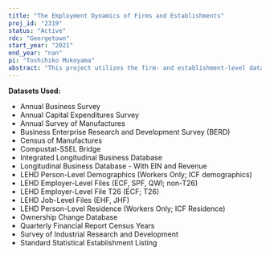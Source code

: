 ```yaml
---
title: "The Employment Dynamics of Firms and Establishments"
proj_id: "2319"
status: "Active"
rdc: "Georgetown"
start_year: "2021"
end_year: "nan"
pi: "Toshihiko Mukoyama"
abstract: "This project utilizes the firm- and establishment-level data at the U.S. Census Bureau to advance our understanding of employment dynamics in U.S. firms and establishments.  We analyze how firms and establishment grow, and how the patterns of growth have changed over time and over different phases of the business cycle.  We first document facts on firm growth, paying special attention to two different margins: increasing the average establishment size (the intensive margin) and increasing the number of establishment for a given firm (the extensive margin).  After establishing basic facts, we plan to construct and estimate models of firm dynamics to gain insight on the mechanics of employment dynamics in firm level, and analyze the macroeconomic implications."
---
```


**Datasets Used:**

  - Annual Business Survey 
  - Annual Capital Expenditures Survey 
  - Annual Survey of Manufactures 
  - Business Enterprise Research and Development Survey (BERD) 
  - Census of Manufactures 
  - Compustat-SSEL Bridge 
  - Integrated Longitudinal Business Database 
  - Longitudinal Business Database - With EIN and Revenue 
  - LEHD Person-Level Demographics (Workers Only; ICF demographics) 
  - LEHD Employer-Level Files (ECF, SPF, QWI; non-T26) 
  - LEHD Employer-Level File T26 (ECF; T26) 
  - LEHD Job-Level Files (EHF, JHF) 
  - LEHD Person-Level Residence (Workers Only; ICF Residence) 
  - Ownership Change Database 
  - Quarterly Financial Report Census Years 
  - Survey of Industrial Research and Development 
  - Standard Statistical Establishment Listing 

